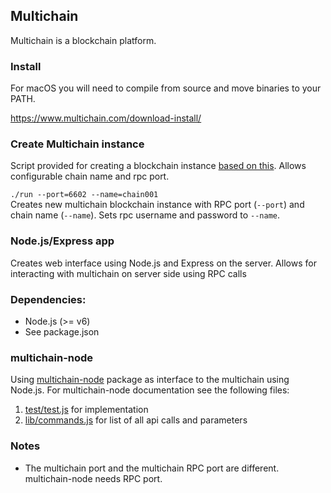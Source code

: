 ## Multichain

Multichain is a blockchain platform.

### Install

For macOS you will need to compile from source and move binaries to your PATH.  

https://www.multichain.com/download-install/

### Create Multichain instance

Script provided for creating a blockchain instance [based on this](https://github.com/scoin/multichain-node/blob/development/test/run). Allows configurable chain name and rpc port.

`./run --port=6602 --name=chain001`  
Creates new multichain blockchain instance with RPC port (`--port`) and chain name (`--name`). Sets rpc username and password to `--name`.

### Node.js/Express app
Creates web interface using Node.js and Express on the server. Allows for interacting with multichain on server side using RPC calls

### Dependencies:
* Node.js (>= v6)
* See package.json

### multichain-node

Using [multichain-node](https://github.com/scoin/multichain-node) package as interface to the multichain using Node.js. For multichain-node documentation see the following files:
1. [test/test.js](https://github.com/scoin/multichain-node/blob/development/test/test.js) for implementation
2. [lib/commands.js](https://github.com/scoin/multichain-node/blob/development/lib/commands.js) for list of all api calls and parameters

### Notes
- The multichain port and the multichain RPC port are different. multichain-node needs RPC port.
